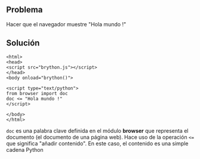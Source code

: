 Problema
-------

Hacer que el navegador muestre "Hola mundo !"


Solución
--------

    <html>
    <head>
    <script src="brython.js"></script>
    </head>
    <body onload="brython()">
    
    <script type="text/python">
    from browser import doc
    doc <= "Hola mundo !"
    </script>
    
    </body>
    </html>

`doc` es una palabra clave definida en el módulo **browser** que representa el documento (el documento de una página web). Hace uso de la operación `<=` que significa "añadir contenido". En este caso, el contenido es una simple cadena Python
